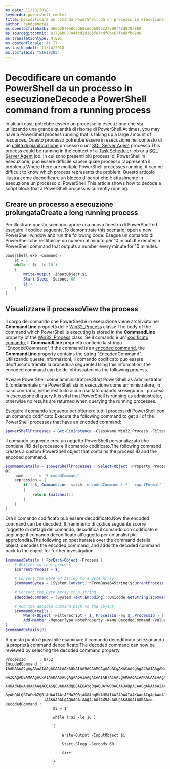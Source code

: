 ```yaml
---
ms.date: 11/13/2018
keywords: powershell,cmdlet
title: Decodificare un comando PowerShell da un processo in esecuzione
author: randomnote1
ms.openlocfilehash: a0602070a8c5b60ce0bb09e227690f48d970a868
ms.sourcegitcommit: 91786b03704fbd2d185f674df0bc67faddfb6288
ms.translationtype: MTE95
ms.contentlocale: it-IT
ms.lasthandoff: 11/14/2018
ms.locfileid: "51619203"
---
```

# <a name="decode-a-powershell-command-from-a-running-process"></a><span data-ttu-id="7be39-103">Decodificare un comando PowerShell da un processo in esecuzione</span><span class="sxs-lookup"><span data-stu-id="7be39-103">Decode a PowerShell command from a running process</span></span>

<span data-ttu-id="7be39-104">In alcuni casi, potrebbe essere un processo in esecuzione che sta utilizzando una grande quantità di risorse di PowerShell.</span><span class="sxs-lookup"><span data-stu-id="7be39-104">At times, you may have a PowerShell process running that is taking up a large amount of resources.</span></span>
<span data-ttu-id="7be39-105">Questo processo potrebbe essere in esecuzione nel contesto di un [utilità di pianificazione][] processo o un' [SQL Server Agent][] processo.</span><span class="sxs-lookup"><span data-stu-id="7be39-105">This process could be running in the context of a [Task Scheduler][] job or a [SQL Server Agent][] job.</span></span> <span data-ttu-id="7be39-106">In cui sono presenti più processi di PowerShell in esecuzione, può essere difficile sapere quale processo rappresenta il problema.</span><span class="sxs-lookup"><span data-stu-id="7be39-106">Where there are multiple PowerShell processes running, it can be difficult to know which process represents the problem.</span></span> <span data-ttu-id="7be39-107">Questo articolo illustra come decodificare un blocco di script che è attualmente in esecuzione un processo di PowerShell.</span><span class="sxs-lookup"><span data-stu-id="7be39-107">This article shows how to decode a script block that a PowerShell process is currently running.</span></span>

## <a name="create-a-long-running-process"></a><span data-ttu-id="7be39-108">Creare un processo a esecuzione prolungata</span><span class="sxs-lookup"><span data-stu-id="7be39-108">Create a long running process</span></span>

<span data-ttu-id="7be39-109">Per illustrare questo scenario, aprire una nuova finestra di PowerShell ed eseguire il codice seguente.</span><span class="sxs-lookup"><span data-stu-id="7be39-109">To demonstrate this scenario, open a new PowerShell window and run the following code.</span></span> <span data-ttu-id="7be39-110">Esegue un comando di PowerShell che restituisce un numero al minuto per 10 minuti.</span><span class="sxs-lookup"><span data-stu-id="7be39-110">It executes a PowerShell command that outputs a number every minute for 10 minutes.</span></span>

```powershell
powershell.exe -Command {
    $i = 1
    while ( $i -le 10 )
    {
        Write-Output -InputObject $i
        Start-Sleep -Seconds 60
        $i++
    }
}
```

## <a name="view-the-process"></a><span data-ttu-id="7be39-111">Visualizzare il processo</span><span class="sxs-lookup"><span data-stu-id="7be39-111">View the process</span></span>

<span data-ttu-id="7be39-112">Il corpo del comando che PowerShell è in esecuzione viene archiviato nel **CommandLine** proprietà delle [Win32_Process][] classe.</span><span class="sxs-lookup"><span data-stu-id="7be39-112">The body of the command which PowerShell is executing is stored in the **CommandLine** property of the [Win32_Process][] class.</span></span> <span data-ttu-id="7be39-113">Se il comando è un' [codificato comando][], il **CommandLine** proprietà contiene la stringa "EncodedCommand".</span><span class="sxs-lookup"><span data-stu-id="7be39-113">If the command is an [encoded command][], the **CommandLine** property contains the string "EncodedCommand".</span></span> <span data-ttu-id="7be39-114">Utilizzando queste informazioni, il comando codificato può essere deoffuscato tramite la procedura seguente.</span><span class="sxs-lookup"><span data-stu-id="7be39-114">Using this information, the encoded command can be de-obfuscated via the following process.</span></span>

<span data-ttu-id="7be39-115">Avviare PowerShell come amministratore.</span><span class="sxs-lookup"><span data-stu-id="7be39-115">Start PowerShell as Administrator.</span></span> <span data-ttu-id="7be39-116">È fondamentale che PowerShell sia in esecuzione come amministratore, in caso contrario, viene restituito alcun risultato quando si eseguono i processi in esecuzione di query.</span><span class="sxs-lookup"><span data-stu-id="7be39-116">It is vital that PowerShell is running as administrator, otherwise no results are returned when querying the running processes.</span></span>

<span data-ttu-id="7be39-117">Eseguire il comando seguente per ottenere tutti i processi di PowerShell con un comando codificato:</span><span class="sxs-lookup"><span data-stu-id="7be39-117">Execute the following command to get all of the PowerShell processes that have an encoded command:</span></span>

```powershell
$powerShellProcesses = Get-CimInstance -ClassName Win32_Process -Filter 'CommandLine LIKE "%EncodedCommand%"'
```

<span data-ttu-id="7be39-118">Il comando seguente crea un oggetto PowerShell personalizzato che contiene l'ID del processo e il comando codificato.</span><span class="sxs-lookup"><span data-stu-id="7be39-118">The following command creates a custom PowerShell object that contains the process ID and the encoded command.</span></span>

```powershell
$commandDetails = $powerShellProcesses | Select-Object -Property ProcessId,
@{
    name       = 'EncodedCommand'
    expression = {
        if ( $_.CommandLine -match 'encodedCommand (.*) -inputFormat' )
        {
            return $matches[1]
        }
    }
}
```

<span data-ttu-id="7be39-119">Ora il comando codificato può essere decodificato.</span><span class="sxs-lookup"><span data-stu-id="7be39-119">Now the encoded command can be decoded.</span></span> <span data-ttu-id="7be39-120">Il frammento di codice seguente scorre l'oggetto di dettagli del comando, decodifica il comando con codificato e aggiunge il comando decodificato all'oggetto per un'analisi più approfondita.</span><span class="sxs-lookup"><span data-stu-id="7be39-120">The following snippet iterates over the command details object, decodes the encoded command, and adds the decoded command back to the object for further investigation.</span></span>

```powershell
$commandDetails | ForEach-Object -Process {
    # Get the current process
    $currentProcess = $_

    # Convert the Base 64 string to a Byte Array
    $commandBytes = [System.Convert]::FromBase64String($currentProcess.EncodedCommand)

    # Convert the Byte Array to a string
    $decodedCommand = [System.Text.Encoding]::Unicode.GetString($commandBytes)

    # Add the decoded command back to the object
    $commandDetails |
        Where-Object -FilterScript { $_.ProcessId -eq $_.ProcessId } |
        Add-Member -MemberType NoteProperty -Name DecodedCommand -Value $decodedCommand
}
$commandDetails[0]
```

<span data-ttu-id="7be39-121">A questo punto è possibile esaminare il comando decodificato selezionando la proprietà command decodificato.</span><span class="sxs-lookup"><span data-stu-id="7be39-121">The decoded command can now be reviewed by selecting the decoded command property.</span></span>

```output
ProcessId      : 8752
EncodedCommand : IAAKAAoACgAgAAoAIAAgACAAIAAkAGkAIAA9ACAAMQAgAAoACgAKACAACgAgACAAIAAgAHcAaABpAGwAZQAgACgAIAAkAGkAIAAtAG
                 wAZQAgADEAMAAgACkAIAAKAAoACgAgAAoAIAAgACAAIAB7ACAACgAKAAoAIAAKACAAIAAgACAAIAAgACAAIABXAHIAaQB0AGUALQBP
                 AHUAdABwAHUAdAAgAC0ASQBuAHAAdQB0AE8AYgBqAGUAYwB0ACAAJABpACAACgAKAAoAIAAKACAAIAAgACAAIAAgACAAIABTAHQAYQ
                 ByAHQALQBTAGwAZQBlAHAAIAAtAFMAZQBjAG8AbgBkAHMAIAA2ADAAIAAKAAoACgAgAAoAIAAgACAAIAAgACAAIAAgACQAaQArACsA
                 IAAKAAoACgAgAAoAIAAgACAAIAB9ACAACgAKAAoAIAAKAA==
DecodedCommand :
                     $i = 1

                     while ( $i -le 10 )

                     {

                         Write-Output -InputObject $i

                         Start-Sleep -Seconds 60

                         $i++

                     }
```

[Utilità di pianificazione]: /windows/desktop/TaskSchd/task-scheduler-start-page
[Task Scheduler]: /windows/desktop/TaskSchd/task-scheduler-start-page
[SQL Server Agent]: /sql/ssms/agent/sql-server-agent
[Win32_Process]: /windows/desktop/CIMWin32Prov/win32-process
[codificato comando]: /powershell/scripting/core-powershell/console/powershell.exe-command-line-help#-encodedcommand-
[encoded command]: /powershell/scripting/core-powershell/console/powershell.exe-command-line-help#-encodedcommand-
